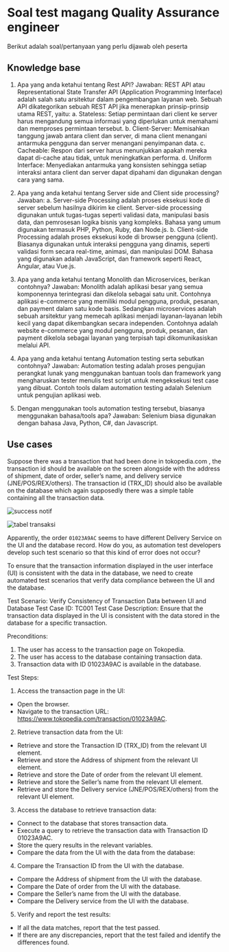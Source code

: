 # Soal test magang Quality Assurance engineer

Berikut adalah soal/pertanyaan yang perlu dijawab oleh peserta

## Knowledge base

1. Apa yang anda ketahui tentang Rest API?
Jawaban:
REST API atau Representational State Transfer API (Application Programming Interface) adalah salah satu arsitektur dalam pengembangan layanan web. Sebuah API dikategorikan sebuah REST API jika menerapkan prinsip-prinsip utama REST, yaitu:
a. Stateless: Setiap permintaan dari client ke server harus mengandung semua informasi yang diperlukan untuk memahami dan memproses permintaan tersebut.
b. Client-Server: Memisahkan tanggung jawab antara client dan server, di mana client menangani antarmuka pengguna dan server menangani penyimpanan data.
c. Cacheable: Respon dari server harus menunjukkan apakah mereka dapat di-cache atau tidak, untuk meningkatkan performa.
d. Uniform Interface: Menyediakan antarmuka yang konsisten sehingga setiap interaksi antara client dan server dapat dipahami dan digunakan dengan cara yang sama.

2. Apa yang anda ketahui tentang Server side and Client side processing?
Jawaban:
a. Server-side Processing adalah proses eksekusi kode di server sebelum hasilnya dikirim ke client. Server-side processing digunakan untuk tugas-tugas seperti validasi data, manipulasi basis data, dan pemrosesan logika bisnis yang kompleks. Bahasa yang umum digunakan termasuk PHP, Python, Ruby, dan Node.js.
b. Client-side Processing adalah proses eksekusi kode di browser pengguna (client). Biasanya digunakan untuk interaksi pengguna yang dinamis, seperti validasi form secara real-time, animasi, dan manipulasi DOM. Bahasa yang digunakan adalah JavaScript, dan framework seperti React, Angular, atau Vue.js.

3. Apa yang anda ketahui tentang Monolith dan Microservices, berikan contohnya?
Jawaban:
Monolith adalah aplikasi besar yang semua komponennya  terintegrasi dan dikelola sebagai satu unit. Contohnya aplikasi e-commerce yang memiliki modul pengguna, produk, pesanan, dan payment dalam satu kode basis. Sedangkan microservices adalah sebuah arsitektur yang memecah aplikasi menjadi layanan-layanan lebih kecil  yang dapat dikembangkan secara independen. Contohnya adalah website e-commerce yang modul pengguna, produk, pesanan, dan payment dikelola sebagai layanan yang terpisah tapi dikomunikasiskan melalui API.

4. Apa yang anda ketahui tentang Automation testing serta sebutkan contohnya?
Jawaban:
Automation testing adalah proses pengujian perangkat lunak yang menggunakan bantuan tools dan framework yang mengharuskan tester menulis test script untuk mengeksekusi test case yang dibuat.
Contoh tools dalam automation testing adalah Selenium untuk pengujian aplikasi web.

5. Dengan menggunakan tools automation testing tersebut, biasanya menggunakan bahasa/tools apa?
Jawaban:
Selenium biasa digunakan dengan bahasa Java, Python, C#, dan Javascript.

## Use cases

Suppose there was a transaction that had been done in tokopedia.com , the transaction
id should be available on the screen alongside with the address of shipment, date of
order, seller’s name, and delivery service (JNE/POS/REX/others). 
The transaction id (TRX_ID) should also be available on the database which again supposedly there was a simple table containing all the transaction data.

![success notif](imgs/trx-notif.png)

![tabel transaksi](imgs/table-trx.png)

Apparently, the order `01023A9AC` seems to have different Delivery Service on the UI and the
database record. How do you, as automation test developers develop such test scenario so that this kind of error does not occur?

To ensure that the transaction information displayed in the user interface (UI) is consistent with the data in the database, we need to create automated test scenarios that verify data compliance between the UI and the database.

Test Scenario: Verify Consistency of Transaction Data between UI and Database
Test Case ID: TC001
Test Case Description:
Ensure that the transaction data displayed in the UI is consistent with the data stored in the database for a specific transaction.

Preconditions:
1. The user has access to the transaction page on Tokopedia.
2. The user has access to the database containing transaction data.
3. Transaction data with ID 01023A9AC is available in the database.

Test Steps:
1. Access the transaction page in the UI:
- Open the browser.
- Navigate to the transaction URL: https://www.tokopedia.com/transaction/01023A9AC.

2. Retrieve transaction data from the UI:
- Retrieve and store the Transaction ID (TRX_ID) from the relevant UI element.
- Retrieve and store the Address of shipment from the relevant UI element.
- Retrieve and store the Date of order from the relevant UI element.
- Retrieve and store the Seller’s name from the relevant UI element.
- Retrieve and store the Delivery service (JNE/POS/REX/others) from the relevant UI element.

3. Access the database to retrieve transaction data:
- Connect to the database that stores transaction data.
- Execute a query to retrieve the transaction data with Transaction ID 01023A9AC.
- Store the query results in the relevant variables.
- Compare the data from the UI with the data from the database:

4. Compare the Transaction ID from the UI with the database.
- Compare the Address of shipment from the UI with the database.
- Compare the Date of order from the UI with the database.
- Compare the Seller’s name from the UI with the database.
- Compare the Delivery service from the UI with the database.

5. Verify and report the test results:
- If all the data matches, report that the test passed.
- If there are any discrepancies, report that the test failed and identify the differences found.
